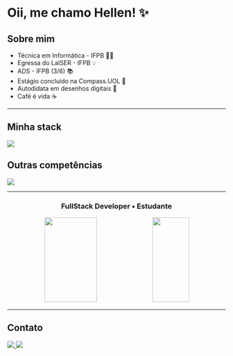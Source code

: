 # Oii, me chamo Hellen! ✨

## ️Sobre mim
- Técnica em Informática - IFPB 👩‍💻
- Egressa do LaISER - IFPB 💡
- ADS - IFPB (3/6) 📚
- Estágio concluído na Compass.UOL 🧡
- Autodidata em desenhos digitais 🚀
- Café é vida ☕️

---

## Minha stack

<img src="https://skillicons.dev/icons?i=python,spring,flutter,dart,html,css,js,bootstrap,git,github,postgres&theme=dark"/>


## Outras competências

<img src="https://skillicons.dev/icons?i=linux,unity,godot,nodejs,aws&theme=dark"/>

---

<div align="center">
  <h3>FullStack Developer • Estudante</h3>

  <img width="49%" height="195px" src="https://github-readme-stats.vercel.app/api?username=hellenilda&show_icons=true&count_private=true&title_color=ff7abd&icon_color=cf448a&text_color=c9d1d9&bg_color=0d1117&border_color=fff0" /> 
  
<img width="41%" height="195px" src="https://github-readme-stats.vercel.app/api/top-langs/?username=hellenilda&layout=compact&title_color=ff7abd&text_color=fff&bg_color=0d1117&border_color=fff0" />
</div>

---

## Contato
<div id="redesSociais"> 
  <a href="https://www.linkedin.com/in/hellenilda/" target="_blank">
    <img src="https://img.shields.io/badge/-LinkedIn-%230077B5?style=for-the-badge&logo=linkedin&logoColor=white" target="_blank">
  </a>
  <a href="mailto:hellen95limaaraujo@gmail.com" target="_blank">
    <img src="https://img.shields.io/badge/-Gmail-red?style=for-the-badge&logo=linkedin&logoColor=white" target="_blank">
  </a>
</div>